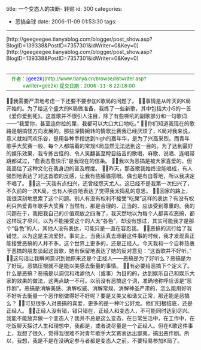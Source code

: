 title: 一个变态人的决断- 转贴
id: 300
categories:
  - 恶搞全球
date: 2006-11-09 01:53:30
tags:
---

<div id="msgcns!9697D6160EFEBC17!945" class="bvMsg"><div>[http://geegeegee.tianyablog.com/blogger/post_show.asp?BlogID=139338&amp;PostID=7357301&amp;idWriter=0&amp;Key=0](http://geegeegee.tianyablog.com/blogger/post_show.asp?BlogID=139338&amp;PostID=7357301&amp;idWriter=0&amp;Key=0)</div>
<div> </div>
<div>
<table cellspacing="0" width="100%" align="center" border="0">
<tbody>
<tr>
<td align="middle"><font color="green" size="-1">作者：[<font color="#0000ff">gee2k</font>](http://www.tianya.cn/browse/listwriter.asp?vwriter=gee2k) 提交日期：2006-11-8 22:18:00 </font></td>
<td align="right" width="100"></td></tr></tbody></table>
<div>我需要严肃地考虑一下还要不要参加K歌局的问题了。
事情是从昨天的K局开始的。为了给这个盛大的K局做准备，我练了一些新歌，其中包括大小S的一首《爱你爱到死》。这首歌并不很引人注目，除了有些嘶吼的副歌部分和一句歌词——“我爱你，甚至连你拉的屎，我都可以大口大口地吃。”
你们知道我现在的歌路是朝搞怪方向发展的，那些深情婉转的情歌比赛我已经厌烦了，K局对我来说，意义就如同欢乐谷，是用各种手段达到high的嘉年华，是为了兴高采烈。而青年歌手大奖赛一般、每个人都端着的常规K局显然无法达到这一目的。为了达到最好的娱乐效果，我专拣古怪的、令人笑翻甚至瞠目结舌的歌唱，麻歌、说唱、连唱带跳都试过，“愈表态愈快乐”是我现在的信条。
我以为恶搞是被大家喜爱的，但我高估了这种文化在我身边的普及程度。
昨天，那首歌我始终没能唱成，有人强烈地表达了对这首歌的反感，让我有些臊眉搭眼。偶也是有自尊地，所以我决定不唱了。
这一天我有点扫兴，还曾经怨天尤人。这已经不是我第一次扫兴了，不久前的一次K局，也有人明白地表达了觉得我太捣乱的意思。
回家的路上，我很深刻地思索了这个问题。别人有没有权利不接受“吃屎”这样的表达？有没有权利只热爱青年歌手大奖赛？当然有，那是合理的、正当的、应该受到尊重的。我的问题在于，我把我自己的价值观放之四海了，我天然地以为每个人都喜欢恶搞，都这样玩才尽兴，以为不能接受这个的人太“各色”，却没有想过，其实可能我才是那个“各色”的人，其他人没有表达，可能只是一直在容忍我。
恶搞的流行给了我错觉，以为这是主流爱好。事实上，当我认真去琢磨这件事的时候，我才发现真正能接受恶搞的人并不多。这个世界上更多的，还是正经人。今天我和一个自称热衷于恶搞的朋友谈起这首歌，她有保留地表达了她的反对意见：“这首歌并不好听。”
这句话让我瞬间意识到她原来还是个正经人——恶搞是为了好听么？恶搞是为了好玩。恶搞压根就不是能以美感去衡量的事情。
有必要给恶搞下个定义了。什么是恶搞？恶搞是以调侃和戏谑他人（或事）为目的的，达到娱乐自己和娱乐大家的效果的做法，这两点缺一不可。以前没有恶搞这个词，准确地称呼应该是“恶作剧”。恶搞是消解美感、消解权威、消解常规、消解神圣严肃的，怎么能用好听不好听去衡量一个恶作剧做得好不好呢？要是又美又和谐又正常，那还能是恶搞么？
可见很多人对恶搞的喜爱，更多的是一种叶公好龙。他们归根结底，还是正经人。
正经人没有错，错只错在，正经人和变态人，不可能同时达到尽兴。我能不能放弃做一个变态人？我并不总是这么变态，在日常生活中，在工作中，在吃饭聊天探讨人生和理想中，我都是，或者说尽量是一个正经人。但在K歌这件事上，我想了很久，觉得我很难不对青年歌手大奖赛表达出鄙夷，搞出恶作剧。所以，我想，我是不是在没确定参与者都是变态人之前，不要轻易参加K局了。</div></div></div>